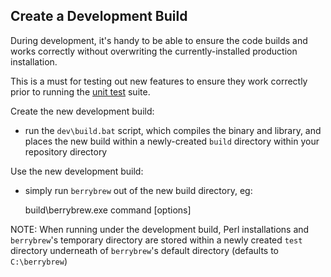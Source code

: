 ## Create a Development Build

During development, it's handy to be able to ensure the code builds and works
correctly without overwriting the currently-installed production installation.

This is a must for testing out new features to ensure they work correctly prior
to running the [unit test](https://github.com/stevieb9/berrybrew/blob/master/doc/Unit%20Testing.md)
suite.

Create the new development build:

- run the `dev\build.bat` script, which compiles the binary and library, and
places the new build within a newly-created `build` directory within your
repository directory

Use the new development build:

- simply run `berrybrew` out of the new build directory, eg:

    build\berrybrew.exe command [options]
    
NOTE: When running under the development build, Perl installations and
`berrybrew`'s temporary directory are stored within a newly created `test`
directory underneath of `berrybrew`'s default directory (defaults to 
`C:\berrybrew`)    